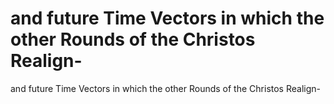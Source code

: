 # and future Time Vectors in which the other Rounds of the Christos Realign-

and future Time Vectors in which the other Rounds of the Christos Realign-